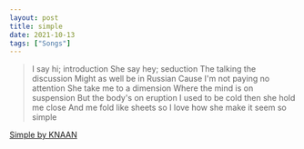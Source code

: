 ```yaml
---
layout: post
title: simple
date: 2021-10-13
tags: ["Songs"]
---
```


> I say hi; introduction
> She say hey; seduction
> The talking the discussion
> Might as well be in Russian
> Cause I'm not paying no attention
> She take me to a dimension
> Where the mind is on suspension
> But the body's on eruption
> I used to be cold then she hold me close
> And me fold like sheets so I love how she make it seem so simple

<a href="https://genius.com/Knaan-simple-lyrics" target="_blank">Simple by KNAAN</a>